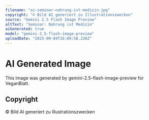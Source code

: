 ```yaml
---
filename: "ai-seminar-nahrung-ist-medizin.jpg"
copyright: "© Bild AI generiert zu Illustrationszwecken"
source: "Gemini 2.5 Flash Image Preview"
altText: "Seminar: Nahrung ist Medizin"
aiGenerated: true
model: "gemini-2.5-flash-image-preview"
uploadDate: "2025-09-04T16:09:58.226Z"
---
```


# AI Generated Image

This image was generated by gemini-2.5-flash-image-preview for VeganBlatt.

## Copyright
© Bild AI generiert zu Illustrationszwecken
